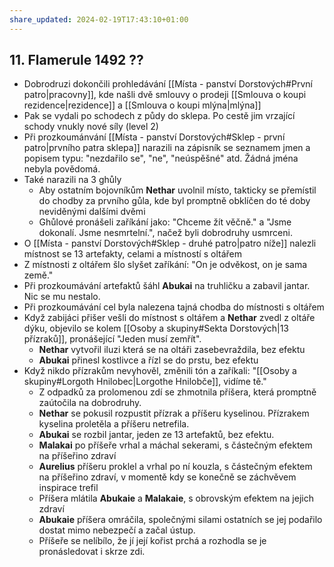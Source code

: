 ```yaml
---
share_updated: 2024-02-19T17:43:10+01:00
---
```

## 11. Flamerule 1492 ??
- Dobrodruzi dokončili prohledávání [[Místa - panství Dorstových#První patro|pracovny]], kde našli dvě smlouvy o prodeji [[Smlouva o koupi rezidence|rezidence]] a [[Smlouva o koupi mlýna|mlýna]]
- Pak se vydali po schodech z půdy do sklepa. Po cestě jim vrzající schody vnukly nové síly (level 2)
- Při prozkoumánvání [[Místa - panství Dorstových#Sklep - první patro|prvního patra sklepa]] narazili na zápisník se seznamem jmen a popisem typu: "nezdařilo se", "ne", "neúspěšné" atd. Žádná jména nebyla povědomá.
- Také narazili na 3 ghůly
	- Aby ostatním bojovníkům **Nethar** uvolnil místo, takticky se přemístil do chodby za prvního gůla, kde byl promptně obklíčen do té doby neviděnými dalšími dvěmi
	- Ghůlové pronášeli zaříkání jako: "Chceme žít věčně." a "Jsme dokonalí. Jsme nesmrtelní.", načež byli dobrodruhy usmrceni.
- O [[Místa - panství Dorstových#Sklep - druhé patro|patro níže]] nalezli místnost se 13 artefakty, celami a místností s oltářem
- Z místnosti z oltářem šlo slyšet zaříkání: "On je odvěkost, on je sama země."
- Při prozkoumávání artefaktů šáhl **Abukai** na truhličku a zabavil jantar. Nic se mu nestalo.
- Při prozkoumávání cel byla nalezena tajná chodba do místnosti s oltářem
- Když zabijáci přišer vešli do místnost s oltářem a **Nethar** zvedl z oltáře dýku, objevilo se kolem [[Osoby a skupiny#Sekta Dorstových|13 přízraků]], pronášející "Jeden musí zemřít".
	- **Nethar** vytvořil iluzi která se na oltáři zasebevraždila, bez efektu
	- **Abukai** přinesl kostlivce a řízl se do prstu, bez efektu
- Když nikdo přízrakům nevyhověl, změnili tón a zaříkali: "[[Osoby a skupiny#Lorgoth Hnilobec|Lorgothe Hnilobče]], vidíme tě."
	- Z odpadků za prolomenou zdí se zhmotnila příšera, která promptně zaútočila na dobrodruhy.
	- **Nethar** se pokusil rozpustit přízrak a příšeru kyselinou. Přízrakem kyselina proletěla a příšeru netrefila.
	- **Abukai** se rozbil jantar, jeden ze 13 artefaktů, bez efektu.
	- **Malakai** po příšeře vrhal a máchal sekerami, s částečným efektem na příšeřino zdraví
	- **Aurelius** příšeru proklel a vrhal po ní kouzla, s částečným efektem na příšeřino zdraví, v momentě kdy se konečně se záchvěvem inspirace trefil
	- Příšera mlátila **Abukaie** a **Malakaie**, s obrovským efektem na jejich zdraví
	- **Abukaie** příšera omráčila, společnými silami ostatních se jej podařilo dostat mimo nebezpečí a začal ústup. 
	- Příšeře se nelíbílo, že jí její kořist prchá a rozhodla se je pronásledovat i skrze zdi.